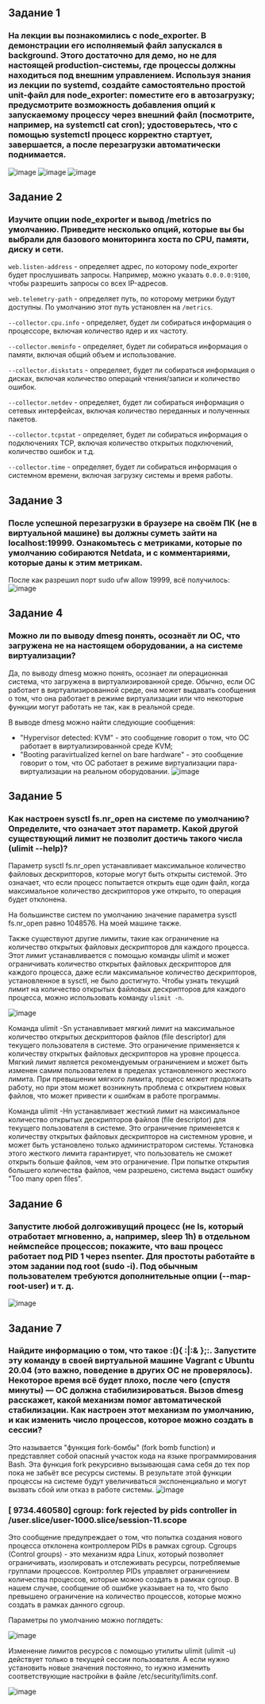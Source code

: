 ## Задание 1
### На лекции вы познакомились с node_exporter. В демонстрации его исполняемый файл запускался в background. Этого достаточно для демо, но не для настоящей production-системы, где процессы должны находиться под внешним управлением. Используя знания из лекции по systemd, создайте самостоятельно простой unit-файл для node_exporter: поместите его в автозагрузку; предусмотрите возможность добавления опций к запускаемому процессу через внешний файл (посмотрите, например, на systemctl cat cron); удостоверьтесь, что с помощью systemctl процесс корректно стартует, завершается, а после перезагрузки автоматически поднимается.
![image](https://user-images.githubusercontent.com/126553776/229877543-6432d8f1-69be-4579-b770-fcd96ea3de79.png)
![image](https://user-images.githubusercontent.com/126553776/229877775-61fd5f9e-a220-410f-9649-99aada26f165.png)
![image](https://user-images.githubusercontent.com/126553776/229879032-29ad0f9c-0998-4367-858a-fe06971ce106.png)
## Задание 2
### Изучите опции node_exporter и вывод /metrics по умолчанию. Приведите несколько опций, которые вы бы выбрали для базового мониторинга хоста по CPU, памяти, диску и сети.
`web.listen-address` - определяет адрес, по которому node_exporter будет прослушивать запросы. Например, можно указать `0.0.0.0:9100`, чтобы разрешить запросы со всех IP-адресов.

`web.telemetry-path` - определяет путь, по которому метрики будут доступны. По умолчанию этот путь установлен на `/metrics`.

`--collector.cpu.info` - определяет, будет ли собираться информация о процессоре, включая количество ядер и их частоту.

`--collector.meminfo` - определяет, будет ли собираться информация о памяти, включая общий объем и использование.

`--collector.diskstats` - определяет, будет ли собираться информация о дисках, включая количество операций чтения/записи и количество ошибок.

`--collector.netdev` - определяет, будет ли собираться информация о сетевых интерфейсах, включая количество переданных и полученных пакетов.

`--collector.tcpstat` - определяет, будет ли собираться информация о подключениях TCP, включая количество открытых подключений, количество ошибок и т.д.

`--collector.time` - определяет, будет ли собираться информация о системном времени, включая загрузку системы и время работы.
## Задание 3
### После успешной перезагрузки в браузере на своём ПК (не в виртуальной машине) вы должны суметь зайти на localhost:19999. Ознакомьтесь с метриками, которые по умолчанию собираются Netdata, и с комментариями, которые даны к этим метрикам.
После как разрешил порт sudo ufw allow 19999, всё получилось:
![image](https://user-images.githubusercontent.com/126553776/230308377-e0929639-8a13-40e4-85f3-cc532653f646.png)
## Задание 4
### Можно ли по выводу dmesg понять, осознаёт ли ОС, что загружена не на настоящем оборудовании, а на системе виртуализации?
Да, по выводу dmesg можно понять, осознает ли операционная система, что загружена в виртуализированной среде. Обычно, если ОС работает в виртуализированной среде, она может выдавать сообщения о том, что она работает в режиме виртуализации или что некоторые функции могут работать не так, как в реальной среде.

В выводе dmesg можно найти следующие сообщения:
- "Hypervisor detected: KVM" - это сообщение говорит о том, что ОС работает в виртуализированной среде KVM;
- "Booting paravirtualized kernel on bare hardware" - это сообщение говорит о том, что ОС работает в режиме виртуализации пара-виртуализации на реальном оборудовании.
![image](https://user-images.githubusercontent.com/126553776/230314311-1bd63776-8282-4ce6-b247-b45bae169313.png)
## Задание 5
### Как настроен sysctl fs.nr_open на системе по умолчанию? Определите, что означает этот параметр. Какой другой существующий лимит не позволит достичь такого числа (ulimit --help)?
Параметр sysctl fs.nr_open устанавливает максимальное количество файловых дескрипторов, которые могут быть открыты системой. Это означает, что если процесс попытается открыть еще один файл, когда максимальное количество дескрипторов уже открыто, то операция будет отклонена.

На большинстве систем по умолчанию значение параметра sysctl fs.nr_open равно 1048576. На моей машине также.

Также существуют другие лимиты, такие как ограничение на количество открытых файловых дескрипторов для каждого процесса. Этот лимит устанавливается с помощью команды ulimit и может ограничивать количество открытых файловых дескрипторов для каждого процесса, даже если максимальное количество дескрипторов, установленное в sysctl, не было достигнуто. Чтобы узнать текущий лимит на количество открытых файловых дескрипторов для каждого процесса, можно использовать команду `ulimit -n`.

![image](https://user-images.githubusercontent.com/126553776/230319084-11b9c61f-7039-4648-bdf9-b998af99622c.png)

Команда ulimit -Sn устанавливает мягкий лимит на максимальное количество открытых дескрипторов файлов (file descriptor) для текущего пользователя в системе. Это ограничение применяется к количеству открытых файловых дескрипторов на уровне процесса. Мягкий лимит является рекомендуемым ограничением и может быть изменен самим пользователем в пределах установленного жесткого лимита. При превышении мягкого лимита, процесс может продолжать работу, но при этом может возникнуть проблема с открытием новых файлов, что может привести к ошибкам в работе программы.

Команда ulimit -Hn устанавливает жесткий лимит на максимальное количество открытых дескрипторов файлов (file descriptor) для текущего пользователя в системе. Это ограничение применяется к количеству открытых файловых дескрипторов на системном уровне, и может быть установлено только администратором системы. Установка этого жесткого лимита гарантирует, что пользователь не сможет открыть больше файлов, чем это ограничение. При попытке открытия большего количества файлов, чем разрешено, система выдаст ошибку "Too many open files".
## Задание 6
### Запустите любой долгоживущий процесс (не ls, который отработает мгновенно, а, например, sleep 1h) в отдельном неймспейсе процессов; покажите, что ваш процесс работает под PID 1 через nsenter. Для простоты работайте в этом задании под root (sudo -i). Под обычным пользователем требуются дополнительные опции (--map-root-user) и т. д.
![image](https://user-images.githubusercontent.com/126553776/230327141-22192d46-26ec-46b3-9aeb-2dfa55686539.png)
## Задание 7
### Найдите информацию о том, что такое :(){ :|:& };:. Запустите эту команду в своей виртуальной машине Vagrant с Ubuntu 20.04 (это важно, поведение в других ОС не проверялось). Некоторое время всё будет плохо, после чего (спустя минуты) — ОС должна стабилизироваться. Вызов dmesg расскажет, какой механизм помог автоматической стабилизации. Как настроен этот механизм по умолчанию, и как изменить число процессов, которое можно создать в сессии?
Это называется "функция fork-бомбы" (fork bomb function) и представляет собой опасный участок кода на языке программирования Bash. Эта функция fork рекурсивно вызывающая сама себя до тех пор пока не забьёт все ресурсы системы. В результате этой функции процессы на системе будут увеличиваться экспоненциально и могут вызвать сбой или отказ в работе системы.
![image](https://user-images.githubusercontent.com/126553776/230329817-1fb11af0-e336-4b3b-ad08-58ef2726b345.png)

### [ 9734.460580] cgroup: fork rejected by pids controller in /user.slice/user-1000.slice/session-11.scope

Это сообщение предупреждает о том, что попытка создания нового процесса отклонена контроллером PIDs в рамках cgroup. Cgroups (Control groups) - это механизм ядра Linux, который позволяет ограничивать, изолировать и отслеживать ресурсы, потребляемые группами процессов. Контроллер PIDs управляет ограничением количества процессов, которые можно создать в рамках cgroup. В нашем случае, сообщение об ошибке указывает на то, что было превышено ограничение на количество процессов, которые можно создать в рамках данного cgroup.

Параметры по умолчанию можно поглядеть:

![image](https://user-images.githubusercontent.com/126553776/230344489-6abb27bd-3743-4cf8-abb1-5af785b4d96f.png)

Изменение лимитов ресурсов с помощью утилиты ulimit (ulimit -u) действует только в текущей сессии пользователя. А если нужно установить новые значения постоянно, то нужно изменить соответствующие настройки в файле /etc/security/limits.conf.

![image](https://user-images.githubusercontent.com/126553776/230359047-2b1d1446-1815-4bbe-8021-1018433f197b.png)

